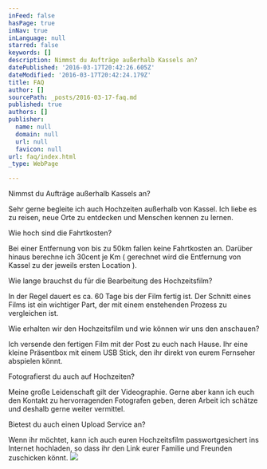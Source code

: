 ```yaml
---
inFeed: false
hasPage: true
inNav: true
inLanguage: null
starred: false
keywords: []
description: Nimmst du Aufträge außerhalb Kassels an?
datePublished: '2016-03-17T20:42:26.605Z'
dateModified: '2016-03-17T20:42:24.179Z'
title: FAQ
author: []
sourcePath: _posts/2016-03-17-faq.md
published: true
authors: []
publisher:
  name: null
  domain: null
  url: null
  favicon: null
url: faq/index.html
_type: WebPage

---
```

Nimmst du Aufträge außerhalb Kassels an?

Sehr gerne begleite ich auch Hochzeiten außerhalb von Kassel. Ich liebe es zu reisen, neue Orte zu entdecken und Menschen kennen zu lernen.

Wie hoch sind die Fahrtkosten?

Bei einer Entfernung von bis zu 50km fallen keine Fahrtkosten an. Darüber hinaus berechne ich 30cent je Km ( gerechnet wird die Entfernung von Kassel zu der jeweils ersten Location ).

Wie lange brauchst du für die Bearbeitung des Hochzeitsfilm?

In der Regel dauert es ca. 60 Tage bis der Film fertig ist. Der Schnitt eines Films ist ein wichtiger Part, der mit einem enstehenden Prozess zu vergleichen ist.

Wie erhalten wir den Hochzeitsfilm und wie können wir uns den anschauen?

Ich versende den fertigen Film mit der Post  zu euch nach Hause. Ihr eine kleine Präsentbox mit einem USB Stick, den ihr direkt von eurem Fernseher abspielen könnt.

Fotografierst du auch auf Hochzeiten?

Meine große Leidenschaft gilt der Videographie. Gerne aber kann ich euch den Kontakt zu hervorragenden Fotografen geben, deren Arbeit ich schätze und deshalb gerne weiter vermittel.

Bietest du auch einen Upload Service an?

Wenn ihr  möchtet, kann ich auch euren Hochzeitsfilm passwortgesichert ins Internet hochladen, so dass ihr den Link eurer Familie und Freunden zuschicken könnt. ![](https://s3-us-west-2.amazonaws.com/the-grid-img/p/f95a0689eb825c99987bbc3a96b0bf84124ddfdb.jpg)